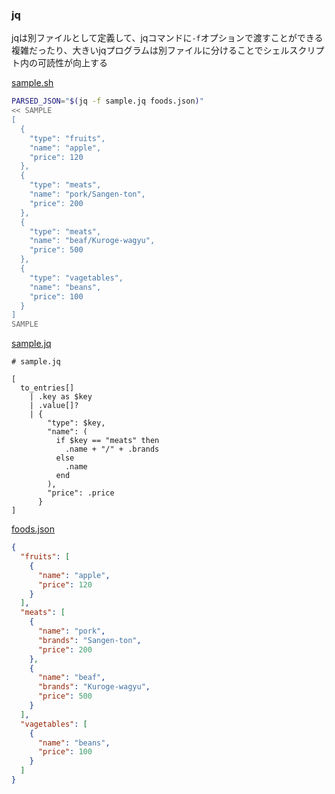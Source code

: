 ### jq
<!-- {ISSUEタイトル}.md になります -->
<!-- ISSUEラベル名に対応するディレクトリに格納されます -->
<!-- ISSUEタイトルに`###`を足して、descriptionの1行目に自動追記します -->

jqは別ファイルとして定義して、jqコマンドに`-f`オプションで渡すことができる  
複雑だったり、大きいjqプログラムは別ファイルに分けることでシェルスクリプト内の可読性が向上する  

[sample.sh](./Samples/jq/sample.sh)
```sh
PARSED_JSON="$(jq -f sample.jq foods.json)"
<< SAMPLE
[
  {
    "type": "fruits",
    "name": "apple",
    "price": 120
  },
  {
    "type": "meats",
    "name": "pork/Sangen-ton",
    "price": 200
  },
  {
    "type": "meats",
    "name": "beaf/Kuroge-wagyu",
    "price": 500
  },
  {
    "type": "vagetables",
    "name": "beans",
    "price": 100
  }
]
SAMPLE
```

[sample.jq](./Samples/jq/sample.jq)
```jq
# sample.jq

[
  to_entries[]
    | .key as $key
    | .value[]?
    | {
        "type": $key,
        "name": (
          if $key == "meats" then
            .name + "/" + .brands
          else
            .name
          end
        ),
        "price": .price
      }
]
```

[foods.json](./Samples/jq/foods/json)
```json
{
  "fruits": [
    {
      "name": "apple",
      "price": 120
    }
  ],
  "meats": [
    {
      "name": "pork",
      "brands": "Sangen-ton",
      "price": 200
    },
    {
      "name": "beaf",
      "brands": "Kuroge-wagyu",
      "price": 500
    }
  ],
  "vagetables": [
    {
      "name": "beans",
      "price": 100
    }
  ]
}
```
